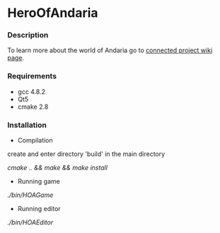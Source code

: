 HeroOfAndaria
=============

### Description

To learn more about the world of Andaria go to [connected project wiki page](https://github.com/Soszu/KronikiAndarii/wiki/Plot-outline-(PL)).

### Requirements

* gcc 4.8.2
* Qt5
* cmake 2.8

### Installation

* Compilation

create and enter directory 'build' in the main directory

_cmake .. && make && make install_

* Running game

_./bin/HOAGame_

* Running editor

_./bin/HOAEditor_
